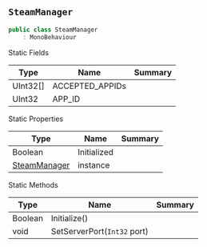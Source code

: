 ## `SteamManager`

```csharp
public class SteamManager
    : MonoBehaviour

```

Static Fields

| Type | Name | Summary | 
| --- | --- | --- | 
| UInt32[] | ACCEPTED_APPIDs |  | 
| UInt32 | APP_ID |  | 


Static Properties

| Type | Name | Summary | 
| --- | --- | --- | 
| Boolean | Initialized |  | 
| [SteamManager](./SteamManager.md) | instance |  | 


Static Methods

| Type | Name | Summary | 
| --- | --- | --- | 
| Boolean | Initialize() |  | 
| void | SetServerPort(`Int32` port) |  | 


